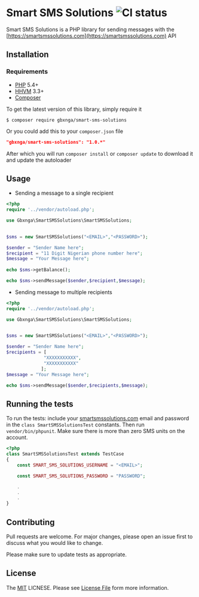 # Smart SMS Solutions ![CI status](https://img.shields.io/badge/build-passing-brightgreen.svg)

Smart SMS Solutions is a PHP library for sending messages with the [https://smartsmssolutions.com](https://smartsmssolutions.com) API

## Installation

### Requirements
* [PHP](https://php.net) 5.4+
* [HHVM](https://hhvm.com) 3.3+
* [Composer](https://getcomposer.org)

To get the latest version of this library, simply require it

``` 
$ composer require gbxnga/smart-sms-solutions 
```

Or you could add this to your `composer.json` file

```json
"gbxnga/smart-sms-solutions": "1.0.*"
```
After which you will run `composer install` or `composer update` to download it and update the autoloader

## Usage

- Sending a message to a single recipient
```php
<?php
require '../vendor/autoload.php';

use Gbxnga\SmartSMSSolutions\SmartSMSSolutions;
 

$sms = new SmartSMSSolutions("<EMAIL>","<PASSWORD>");

$sender = "Sender Name here";
$recipient = "11 Digit Nigerian phone number here";
$message = "Your Message here"; 
 
echo $sms->getBalance();

echo $sms->sendMessage($sender,$recipient,$message);
```
- Sending message to multiple recipients
```php
<?php
require '../vendor/autoload.php';

use Gbxnga\SmartSMSSolutions\SmartSMSSolutions;
 

$sms = new SmartSMSSolutions("<EMAIL>","<PASSWORD>");

$sender = "Sender Name here";
$recipients = [
              "XXXXXXXXXXX",
              "XXXXXXXXXXX"
             ];
$message = "Your Message here";  

echo $sms->sendMessage($sender,$recipients,$message);
```


## Running the tests
To run the tests: include your [smartsmssolutions.com](http://smartsmssolutions.com) email and password in the `class SmartSMSSolutionsTest` constants.
Then run `vendor/bin/phpunit`. Make sure there is more than zero SMS units on the account.
```php
<?php
class SmartSMSSolutionsTest extends TestCase
{
    const SMART_SMS_SOLUTIONS_USERNAME = "<EMAIL>";

    const SMART_SMS_SOLUTIONS_PASSWORD = "PASSWORD";

    .
    .
    .
}
```


## Contributing
Pull requests are welcome. For major changes, please open an issue first to discuss what you would like to change.

Please make sure to update tests as appropriate.

## License
The [MIT](https://choosealicense.com/licenses/mit/) LICNESE. Please see [License File](https://github.com/gbxnga/smart-sms-solutions/blob/master/LICENSE.md) form more information.
